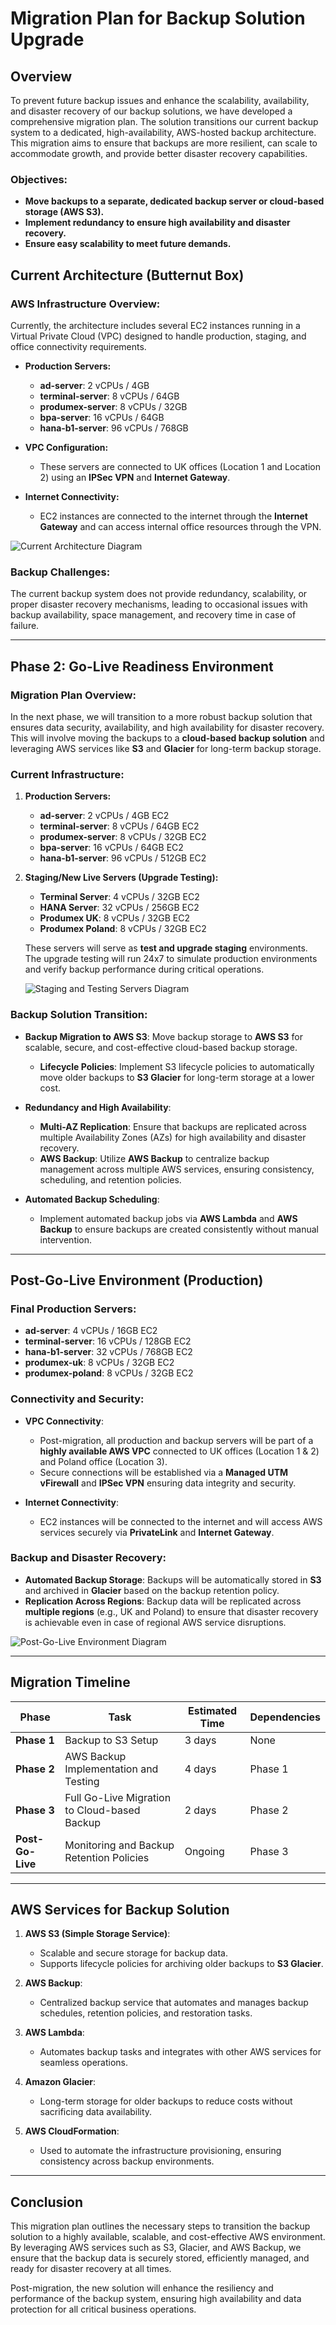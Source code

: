 # Migration Plan for Backup Solution Upgrade

## Overview

To prevent future backup issues and enhance the scalability, availability, and disaster recovery of our backup solutions, we have developed a comprehensive migration plan. The solution transitions our current backup system to a dedicated, high-availability, AWS-hosted backup architecture. This migration aims to ensure that backups are more resilient, can scale to accommodate growth, and provide better disaster recovery capabilities.

### Objectives:
- **Move backups to a separate, dedicated backup server or cloud-based storage (AWS S3).**
- **Implement redundancy to ensure high availability and disaster recovery.**
- **Ensure easy scalability to meet future demands.**

## Current Architecture (Butternut Box)

### AWS Infrastructure Overview:
Currently, the architecture includes several EC2 instances running in a Virtual Private Cloud (VPC) designed to handle production, staging, and office connectivity requirements.

- **Production Servers:**
  - **ad-server**: 2 vCPUs / 4GB
  - **terminal-server**: 8 vCPUs / 64GB
  - **produmex-server**: 8 vCPUs / 32GB
  - **bpa-server**: 16 vCPUs / 64GB
  - **hana-b1-server**: 96 vCPUs / 768GB
  
- **VPC Configuration:**
  - These servers are connected to UK offices (Location 1 and Location 2) using an **IPSec VPN** and **Internet Gateway**.
  
- **Internet Connectivity:**
  - EC2 instances are connected to the internet through the **Internet Gateway** and can access internal office resources through the VPN.

![Current Architecture Diagram](images/bb_current_aws-architecture_censored_migration_plan.png)

### Backup Challenges:
The current backup system does not provide redundancy, scalability, or proper disaster recovery mechanisms, leading to occasional issues with backup availability, space management, and recovery time in case of failure.

---

## Phase 2: Go-Live Readiness Environment

### Migration Plan Overview:
In the next phase, we will transition to a more robust backup solution that ensures data security, availability, and high availability for disaster recovery. This will involve moving the backups to a **cloud-based backup solution** and leveraging AWS services like **S3** and **Glacier** for long-term backup storage.

### Current Infrastructure:
1. **Production Servers:**
   - **ad-server**: 2 vCPUs / 4GB EC2
   - **terminal-server**: 8 vCPUs / 64GB EC2
   - **produmex-server**: 8 vCPUs / 32GB EC2
   - **bpa-server**: 16 vCPUs / 64GB EC2
   - **hana-b1-server**: 96 vCPUs / 512GB EC2

2. **Staging/New Live Servers (Upgrade Testing):**
   - **Terminal Server**: 4 vCPUs / 32GB EC2
   - **HANA Server**: 32 vCPUs / 256GB EC2
   - **Produmex UK**: 8 vCPUs / 32GB EC2
   - **Produmex Poland**: 8 vCPUs / 32GB EC2

   These servers will serve as **test and upgrade staging** environments. The upgrade testing will run 24x7 to simulate production environments and verify backup performance during critical operations.

   ![Staging and Testing Servers Diagram](images/bb_current_aws-architecture_censored_migration_plan.png)

### Backup Solution Transition:
- **Backup Migration to AWS S3**: Move backup storage to **AWS S3** for scalable, secure, and cost-effective cloud-based backup storage.
  - **Lifecycle Policies**: Implement S3 lifecycle policies to automatically move older backups to **S3 Glacier** for long-term storage at a lower cost.
  
- **Redundancy and High Availability**: 
  - **Multi-AZ Replication**: Ensure that backups are replicated across multiple Availability Zones (AZs) for high availability and disaster recovery.
  - **AWS Backup**: Utilize **AWS Backup** to centralize backup management across multiple AWS services, ensuring consistency, scheduling, and retention policies.
  
- **Automated Backup Scheduling**:
  - Implement automated backup jobs via **AWS Lambda** and **AWS Backup** to ensure backups are created consistently without manual intervention.

---

## Post-Go-Live Environment (Production)

### Final Production Servers:
- **ad-server**: 4 vCPUs / 16GB EC2
- **terminal-server**: 16 vCPUs / 128GB EC2
- **hana-b1-server**: 32 vCPUs / 768GB EC2
- **produmex-uk**: 8 vCPUs / 32GB EC2
- **produmex-poland**: 8 vCPUs / 32GB EC2

### Connectivity and Security:
- **VPC Connectivity**:
  - Post-migration, all production and backup servers will be part of a **highly available AWS VPC** connected to UK offices (Location 1 & 2) and Poland office (Location 3).
  - Secure connections will be established via a **Managed UTM vFirewall** and **IPSec VPN** ensuring data integrity and security.
  
- **Internet Connectivity**:
  - EC2 instances will be connected to the internet and will access AWS services securely via **PrivateLink** and **Internet Gateway**.

### Backup and Disaster Recovery:
- **Automated Backup Storage**: Backups will be automatically stored in **S3** and archived in **Glacier** based on the backup retention policy.
- **Replication Across Regions**: Backup data will be replicated across **multiple regions** (e.g., UK and Poland) to ensure that disaster recovery is achievable even in case of regional AWS service disruptions.

![Post-Go-Live Environment Diagram](images/bb_PIII_censored_migration_plan.png)

---

## Migration Timeline

| Phase                        | Task                                        | Estimated Time | Dependencies               |
|------------------------------|---------------------------------------------|----------------|----------------------------|
| **Phase 1**                  | Backup to S3 Setup                         | 3 days         | None                       |
| **Phase 2**                  | AWS Backup Implementation and Testing      | 4 days         | Phase 1                    |
| **Phase 3**                  | Full Go-Live Migration to Cloud-based Backup| 2 days         | Phase 2                    |
| **Post-Go-Live**             | Monitoring and Backup Retention Policies    | Ongoing        | Phase 3                    |

---

## AWS Services for Backup Solution

1. **AWS S3 (Simple Storage Service)**:
   - Scalable and secure storage for backup data.
   - Supports lifecycle policies for archiving older backups to **S3 Glacier**.

2. **AWS Backup**:
   - Centralized backup service that automates and manages backup schedules, retention policies, and restoration tasks.

3. **AWS Lambda**:
   - Automates backup tasks and integrates with other AWS services for seamless operations.

4. **Amazon Glacier**:
   - Long-term storage for older backups to reduce costs without sacrificing data availability.

5. **AWS CloudFormation**:
   - Used to automate the infrastructure provisioning, ensuring consistency across backup environments.

---

## Conclusion

This migration plan outlines the necessary steps to transition the backup solution to a highly available, scalable, and cost-effective AWS environment. By leveraging AWS services such as S3, Glacier, and AWS Backup, we ensure that the backup data is securely stored, efficiently managed, and ready for disaster recovery at all times.

Post-migration, the new solution will enhance the resiliency and performance of the backup system, ensuring high availability and data protection for all critical business operations.
